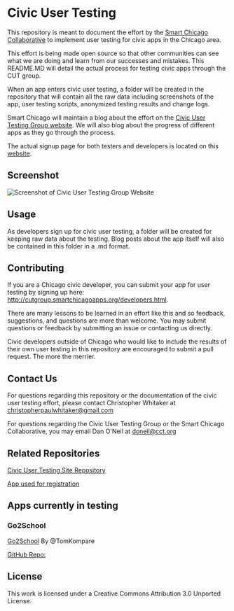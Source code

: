 # Civic User Testing

This repository is meant to document the effort by the [Smart Chicago Collaborative](smartchicagocollaborative.org) to implement user testing for civic apps in the Chicago area. 

This effort is being made open source so that other communities can see what we are doing and learn from our successes and mistakes. This README.MD will detail the actual process for testing civic apps through the CUT group. 

When an app enters civic user testing, a folder will be created in the repository that will contain all the raw data including screenshots of the app, user testing scripts, anonymized testing results and change logs. 

Smart Chicago will maintain a blog about the effort on the [Civic User Testing Group website](http://cutgroup.smartchicagoapps.org). We will also blog about the progress of different apps as they go through the process. 

The actual signup page for both testers and developers is located on this [website](http://cutgroup.smartchicagoapps.org/).

## Screenshot 
![Screenshot of Civic User Testing Group Website ](https://raw.github.com/smartchicago/civic-user-testing/master/cutpic.png)

## Usage

As developers sign up for civic user testing, a folder will be created for keeping raw data about the testing. Blog posts about the app itself will also be contained in this folder in a .md format. 

## Contributing 

If you are a Chicago civic developer, you can submit your app for user testing by signing up here: http://cutgroup.smartchicagoapps.org/developers.html. 

There are many lessons to be learned in an effort like this and so feedback, suggestions, and questions are more than welcome. You may submit questions or feedback by submitting an issue or contacting us directly. 

Civic developers outside of Chicago who would like to include the results of their own user testing in this repository are encouraged to submit a pull request. The more the merrier. 

## Contact Us 

For questions regarding this repository or the documentation of the civic user testing effort, please contact Christopher Whitaker at christopherpaulwhitaker@gmail.com 

For questions regarding the Civic User Testing Group or the Smart Chicago Collaborative, you may email Dan O'Neil at doneil@cct.org

## Related Repositories

[Civic User Testing Site Repository](https://github.com/smartchicago/cutgroup)

[App used for registration](https://github.com/smartchicago/cutgroup-signups)

## Apps currently in testing

### Go2School
[Go2School](http://cps.go2school.org/) 
By @TomKompare

[GitHub Repo:](https://github.com/tkompare/go2school) 

## License 

This work is licensed under a Creative Commons Attribution 3.0 Unported License.
